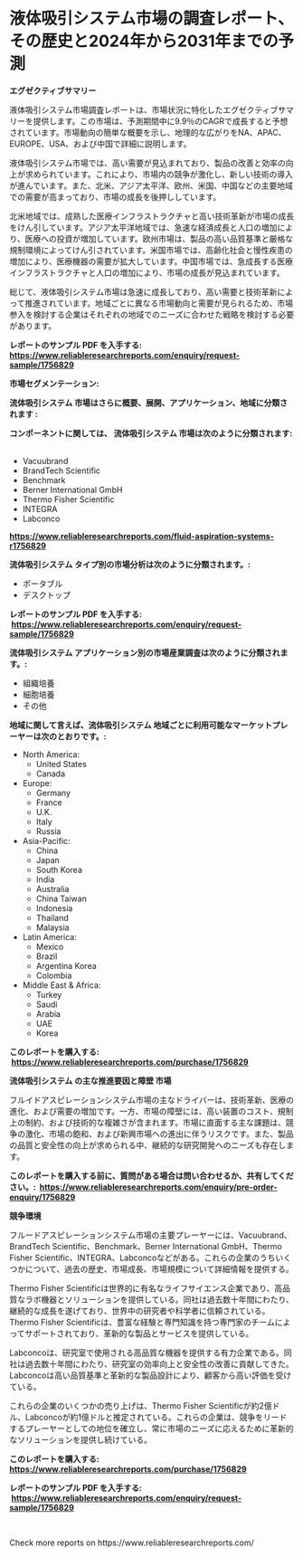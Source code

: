 <p><h1>液体吸引システム市場の調査レポート、その歴史と2024年から2031年までの予測</h1></p><p><strong>エグゼクティブサマリー</strong></p>
<p><p>液体吸引システム市場調査レポートは、市場状況に特化したエグゼクティブサマリーを提供します。この市場は、予測期間中に9.9％のCAGRで成長すると予想されています。市場動向の簡単な概要を示し、地理的な広がりをNA、APAC、EUROPE、USA、および中国で詳細に説明します。</p><p>液体吸引システム市場では、高い需要が見込まれており、製品の改善と効率の向上が求められています。これにより、市場内の競争が激化し、新しい技術の導入が進んでいます。また、北米、アジア太平洋、欧州、米国、中国などの主要地域での需要が高まっており、市場の成長を後押ししています。</p><p>北米地域では、成熟した医療インフラストラクチャと高い技術革新が市場の成長をけん引しています。アジア太平洋地域では、急速な経済成長と人口の増加により、医療への投資が増加しています。欧州市場は、製品の高い品質基準と厳格な規制環境によってけん引されています。米国市場では、高齢化社会と慢性疾患の増加により、医療機器の需要が拡大しています。中国市場では、急成長する医療インフラストラクチャと人口の増加により、市場の成長が見込まれています。</p><p>総じて、液体吸引システム市場は急速に成長しており、高い需要と技術革新によって推進されています。地域ごとに異なる市場動向と需要が見られるため、市場参入を検討する企業はそれぞれの地域でのニーズに合わせた戦略を検討する必要があります。</p></p>
<p><strong>レポートのサンプル PDF を入手する: <a href="https://www.reliableresearchreports.com/enquiry/request-sample/1756829">https://www.reliableresearchreports.com/enquiry/request-sample/1756829</a></strong></p>
<p><strong>市場セグメンテーション:</strong></p>
<p><strong> 流体吸引システム 市場はさらに概要、展開、アプリケーション、地域に分類されます :</strong></p>
<p><strong>コンポーネントに関しては、 流体吸引システム 市場は次のように分類されます: &nbsp;</strong></p>
<p><ul><li>Vacuubrand</li><li>BrandTech Scientific</li><li>Benchmark</li><li>Berner International GmbH</li><li>Thermo Fisher Scientific</li><li>INTEGRA</li><li>Labconco</li></ul></p>
<p><strong><a href="https://www.reliableresearchreports.com/fluid-aspiration-systems-r1756829">https://www.reliableresearchreports.com/fluid-aspiration-systems-r1756829</a></strong></p>
<p><strong> 流体吸引システム タイプ別の市場分析は次のように分類されます。:</strong></p>
<p><ul><li>ポータブル</li><li>デスクトップ</li></ul></p>
<p><strong>レポートのサンプル PDF を入手する: &nbsp;<a href="https://www.reliableresearchreports.com/enquiry/request-sample/1756829">https://www.reliableresearchreports.com/enquiry/request-sample/1756829</a></strong></p>
<p><strong> 流体吸引システム アプリケーション別の市場産業調査は次のように分類されます。:</strong></p>
<p><ul><li>組織培養</li><li>細胞培養</li><li>その他</li></ul></p>
<p><strong>地域に関して言えば、流体吸引システム 地域ごとに利用可能なマーケットプレーヤーは次のとおりです。:</strong></p>
<p><ul>
    <li>
        North America:
        <ul>
            <li>United States</li>
            <li>Canada</li>
        </ul>
    </li>
    <li>
        Europe:
        <ul>
            <li>Germany</li>
            <li>France</li>
            <li>U.K.</li>
            <li>Italy</li>
            <li>Russia</li>
        </ul>
    </li>
    <li>
        Asia-Pacific:
        <ul>
            <li>China</li>
            <li>Japan</li>
            <li>South Korea</li>
            <li>India</li>
            <li>Australia</li>
            <li>China Taiwan</li>
            <li>Indonesia</li>
            <li>Thailand</li>
            <li>Malaysia</li>
        </ul>
    </li>
    <li>
        Latin America:
        <ul>
            <li>Mexico</li>
            <li>Brazil</li>
            <li>Argentina Korea</li>
            <li>Colombia</li>
        </ul>
    </li>
    <li>
        Middle East & Africa:
        <ul>
            <li>Turkey</li>
            <li>Saudi</li>
            <li>Arabia</li>
            <li>UAE</li>
            <li>Korea</li>
        </ul>
    </li>
    </ul></p>
<p><strong>このレポートを購入する: &nbsp;<a href="https://www.reliableresearchreports.com/purchase/1756829">https://www.reliableresearchreports.com/purchase/1756829</a></strong></p>
<p><strong>流体吸引システム の主な推進要因と障壁 市場</strong></p>
<p><p>フルイドアスピレーションシステム市場の主なドライバーは、技術革新、医療の進化、および需要の増加です。一方、市場の障壁には、高い装置のコスト、規制上の制約、および技術的な複雑さが含まれます。市場に直面する主な課題は、競争の激化、市場の飽和、および新興市場への進出に伴うリスクです。また、製品の品質と安全性の向上が求められる中、継続的な研究開発へのニーズも存在します。</p></p>
<p><strong>このレポートを購入する前に、質問がある場合は問い合わせるか、共有してください。:&nbsp; <a href="https://www.reliableresearchreports.com/enquiry/pre-order-enquiry/1756829">https://www.reliableresearchreports.com/enquiry/pre-order-enquiry/1756829</a></strong></p>
<p><strong>競争環境</strong></p>
<p><p>フルードアスピレーションシステム市場の主要プレーヤーには、Vacuubrand、BrandTech Scientific、Benchmark、Berner International GmbH、Thermo Fisher Scientific、INTEGRA、Labconcoなどがある。これらの企業のうちいくつかについて、過去の歴史、市場成長、市場規模について詳細情報を提供する。</p><p>Thermo Fisher Scientificは世界的に有名なライフサイエンス企業であり、高品質なラボ機器とソリューションを提供している。同社は過去数十年間にわたり、継続的な成長を遂げており、世界中の研究者や科学者に信頼されている。Thermo Fisher Scientificは、豊富な経験と専門知識を持つ専門家のチームによってサポートされており、革新的な製品とサービスを提供している。</p><p>Labconcoは、研究室で使用される高品質な機器を提供する有力企業である。同社は過去数十年間にわたり、研究室の効率向上と安全性の改善に貢献してきた。Labconcoは高い品質基準と革新的な製品設計により、顧客から高い評価を受けている。</p><p>これらの企業のいくつかの売り上げは、Thermo Fisher Scientificが約2億ドル、Labconcoが約1億ドルと推定されている。これらの企業は、競争をリードするプレーヤーとしての地位を確立し、常に市場のニーズに応えるために革新的なソリューションを提供し続けている。</p></p>
<p><strong>このレポートを購入する: &nbsp; <a href="https://www.reliableresearchreports.com/purchase/1756829">https://www.reliableresearchreports.com/purchase/1756829</a></strong></p>
<p><strong>レポートのサンプル PDF を入手する: &nbsp;<a href="https://www.reliableresearchreports.com/enquiry/request-sample/1756829">https://www.reliableresearchreports.com/enquiry/request-sample/1756829</a></strong><strong></strong></p>
<p>&nbsp;</p>
<p>Check more reports on https://www.reliableresearchreports.com/</p>